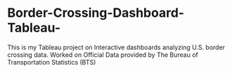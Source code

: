 # Border-Crossing-Dashboard-Tableau-
This is my Tableau project on Interactive dashboards analyzing U.S. border crossing data. Worked on Official Data provided by The Bureau of Transportation Statistics (BTS)
